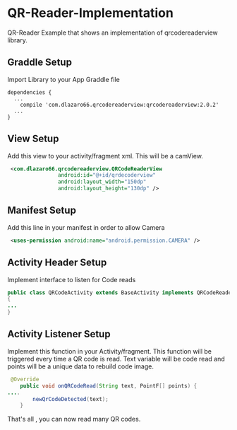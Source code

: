 # QR-Reader-Implementation
QR-Reader Example that shows an implementation of qrcodereaderview library.

## Graddle Setup
Import Library to your App Graddle file

```
dependencies {
  ...
    compile 'com.dlazaro66.qrcodereaderview:qrcodereaderview:2.0.2'
  ...
}
```

## View Setup
Add this view to your activity/fragment xml. This will be a camView.

```XML
 <com.dlazaro66.qrcodereaderview.QRCodeReaderView
                android:id="@+id/qrdecoderview"
                android:layout_width="150dp"
                android:layout_height="130dp" />
```


## Manifest Setup
Add this line in your manifest in order to allow Camera

```xml
 <uses-permission android:name="android.permission.CAMERA" />
```

## Activity Header Setup
Implement interface to listen for Code reads

```java
public class QRCodeActivity extends BaseActivity implements QRCodeReaderView.OnQRCodeReadListener
{
...
}
```


## Activity Listener Setup
Implement this function in your Activity/fragment.
This function will be triggered every time a QR code is read.
Text variable will be code read and points will be a unique data to rebuild code image.

```java
 @Override
    public void onQRCodeRead(String text, PointF[] points) {
....
        newQrCodeDetected(text);
    }
```

That's all , you can now read many QR codes.







